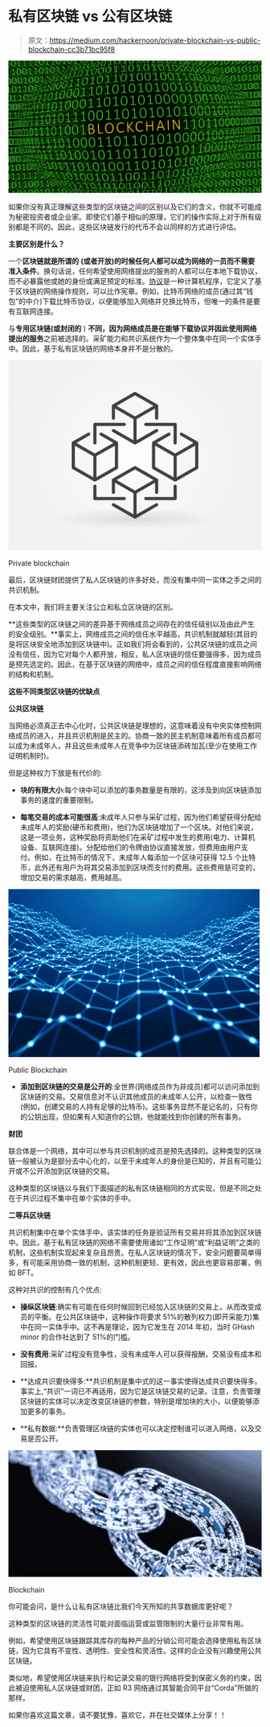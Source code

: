 # 私有区块链 vs 公有区块链

> 原文：<https://medium.com/hackernoon/private-blockchain-vs-public-blockchain-cc3b71bc95f8>

![](img/119308f6aa33baa575c8fdac211041bd.png)

如果你没有真正理解这些类型的区块链之间的区别以及它们的含义，你就不可能成为秘密投资者或企业家。即使它们基于相似的原理，它们的操作实际上对于所有级别都是不同的。因此，这些区块链发行的代币不会以同样的方式进行评估。

**主要区别是什么？**

一个**区块链就是所谓的** **(或者开放)的时候任何人都可以成为网络的一员而不需要准入条件**。换句话说，任何希望使用网络提出的服务的人都可以在本地下载协议，而不必暴露他或她的身份或满足预定的标准。[协议](https://www.blockchains-expert.com/en/decoding-a-revolutionary-business-model/)是一种计算机程序，它定义了基于区块链的网络操作规则，可以比作宪章。例如，比特币网络的成员(通过其“钱包”的中介)下载比特币协议，以便能够加入网络并兑换比特币，但唯一的条件是要有互联网连接。

与**专用区块链(或封闭的** ) **不同，因为网络成员是在能够下载协议并因此使用网络提出的服务**之前被选择的。采矿能力和共识系统作为一个整体集中在同一个实体手中。因此，基于私有区块链的网络本身并不是分散的。

![](img/c2894f131355e1817ff540d1a1df13bd.png)

Private blockchain

最后，区块链财团提供了私人区块链的许多好处，而没有集中同一实体之手之间的共识机制。

在本文中，我们将主要关注公立和私立区块链的区别。

**这些类型的区块链之间的差异基于网络成员之间存在的信任级别以及由此产生的安全级别。**事实上，网络成员之间的信任水平越高，共识机制就越轻(其目的是将区块安全地添加到区块链中)。正如我们将会看到的，公共区块链的成员之间没有信任，因为它对每个人都开放，相反，私人区块链的信任要强得多，因为成员是预先选定的。因此，在基于区块链的网络中，成员之间的信任程度直接影响网络的结构和机制。

**这些不同类型区块链的优缺点**

**公共区块链**

当网络必须真正去中心化时，公共区块链是理想的，这意味着没有中央实体控制网络成员的进入，并且共识机制是民主的。协商一致的民主机制意味着所有成员都可以成为未成年人，并且这些未成年人在竞争中为区块链添砖加瓦(至少在使用工作证明机制时)。

但是这种权力下放是有代价的:

- **块的有限大小**:每个块中可以添加的事务数量是有限的，这涉及到向区块链添加事务的速度的重要限制。

- **每笔交易的成本可能很高**:未成年人只参与采矿过程，因为他们希望获得分配给未成年人的奖励(硬币和费用)，他们为区块链增加了一个区块。对他们来说，这是一项业务，这种奖励将资助他们在采矿过程中发生的费用(电力、计算机设备、互联网连接)。分配给他们的令牌由协议直接发放，但费用由用户支付。例如，在比特币的情况下，未成年人每添加一个区块可获得 12.5 个比特币，此外还有用户为将其交易添加到区块而支付的费用。这些费用是可变的，增加交易的需求越高，费用越高。

![](img/b4098bc363ec090d819aa8db99203c58.png)

Public Blockchain

- **添加到区块链的交易是公开的**:全世界(网络成员作为非成员)都可以访问添加到区块链的交易。交易信息对不认识其他成员的未成年人公开，以检查一致性(例如，创建交易的人持有足够的比特币)。这些事务显然不是记名的，只有你的公钥出现，但如果有人知道你的公钥，他就能找到你创建的所有事务。

**财团**

联合体是一个网络，其中可以参与共识机制的成员是预先选择的。这种类型的区块链一般被认为是部分去中心化的，以至于未成年人的身份是已知的，并且有可能公开或不公开添加到区块链的交易。

这种类型的区块链以与我们下面描述的私有区块链相同的方式实现，但是不同之处在于共识过程不集中在单个实体的手中。

**二等兵区块链**

共识机制集中在单个实体手中，该实体的任务是验证所有交易并将其添加到区块链中。因此，基于私有区块链的网络不需要使用诸如“工作证明”或“利益证明”之类的机制，这些机制实现起来复杂且昂贵。在私人区块链的情况下，安全问题要简单得多，有可能采用协商一致的机制，这种机制更轻、更有效，因此也更容易部署，例如 BFT。

这种对共识的控制有几个优点:

- **操纵区块链**:确实有可能在任何时候回到已经加入区块链的交易上，从而改变成员的平衡。在公共区块链中，这种操作将要求 51%的散列权力(即开采能力)集中在同一实体手中。这不再是理论，因为它发生在 2014 年初，当时 GHash minor 的合作社达到了 51%的门槛。

- **没有费用**:采矿过程没有竞争性，没有未成年人可以获得报酬，交易没有成本和回报。

- **达成共识要快得多:**共识机制是集中式的这一事实使得达成共识要快得多。事实上,“共识”一词已不再适用，因为它是区块链交易的记录。注意，负责管理区块链的实体可以决定改变区块链的参数，特别是增加块的大小，以便能够添加更多的事务。

- **私有数据:**负责管理区块链的实体也可以决定控制谁可以进入网络，以及交易是否公开。

![](img/bd1cad7bac5e9069b5609ff12d7212bf.png)

Blockchain

你可能会问，是什么让私有区块链比我们今天所知的共享数据库更好呢？

这种类型的区块链的灵活性可能对面临运营或监管限制的大量行业非常有用。

例如，希望使用区块链跟踪其库存的每种产品的分销公司可能会选择使用私有区块链，因为它具有不变性、透明性、安全性和灵活性。这样的企业没有兴趣使用公共区块链。

类似地，希望使用区块链来执行和记录交易的银行网络将受到保密义务的约束，因此被迫使用私人区块链或财团，正如 R3 网络通过其智能合同平台“Corda”所做的那样。

如果你喜欢这篇文章，请不要犹豫，喜欢它，并在社交媒体上分享！！
